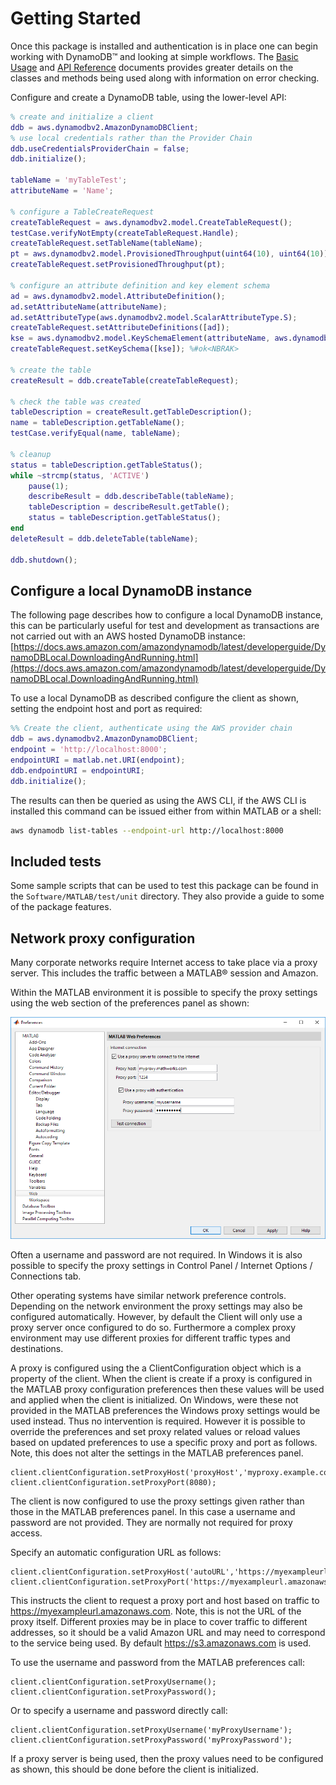 # Getting Started

Once this package is installed and authentication is in place one can begin working with DynamoDB™ and looking at simple workflows. The [Basic Usage](BasicUsage.md) and [API Reference](DynamoDBApiDoc.md) documents provides greater details on the classes and methods being used along with information on error checking.

Configure and create a DynamoDB table, using the lower-level API:
```matlab
% create and initialize a client
ddb = aws.dynamodbv2.AmazonDynamoDBClient;
% use local credentials rather than the Provider Chain
ddb.useCredentialsProviderChain = false;
ddb.initialize();

tableName = 'myTableTest';
attributeName = 'Name';

% configure a TableCreateRequest
createTableRequest = aws.dynamodbv2.model.CreateTableRequest();
testCase.verifyNotEmpty(createTableRequest.Handle);
createTableRequest.setTableName(tableName);
pt = aws.dynamodbv2.model.ProvisionedThroughput(uint64(10), uint64(10));
createTableRequest.setProvisionedThroughput(pt);

% configure an attribute definition and key element schema
ad = aws.dynamodbv2.model.AttributeDefinition();
ad.setAttributeName(attributeName);
ad.setAttributeType(aws.dynamodbv2.model.ScalarAttributeType.S);
createTableRequest.setAttributeDefinitions([ad]);
kse = aws.dynamodbv2.model.KeySchemaElement(attributeName, aws.dynamodbv2.model.KeyType.HASH);
createTableRequest.setKeySchema([kse]); %#ok<NBRAK>

% create the table
createResult = ddb.createTable(createTableRequest);

% check the table was created
tableDescription = createResult.getTableDescription();
name = tableDescription.getTableName();
testCase.verifyEqual(name, tableName);

% cleanup
status = tableDescription.getTableStatus();
while ~strcmp(status, 'ACTIVE')
    pause(1);
    describeResult = ddb.describeTable(tableName);
    tableDescription = describeResult.getTable();
    status = tableDescription.getTableStatus();
end
deleteResult = ddb.deleteTable(tableName);

ddb.shutdown();
```

## Configure a local DynamoDB instance
The following page describes how to configure a local DynamoDB instance, this can be particularly useful for test and development as transactions are not carried out with an AWS hosted DynamoDB instance:
[https://docs.aws.amazon.com/amazondynamodb/latest/developerguide/DynamoDBLocal.DownloadingAndRunning.html](https://docs.aws.amazon.com/amazondynamodb/latest/developerguide/DynamoDBLocal.DownloadingAndRunning.html)

To use a local DynamoDB as described configure the client as shown, setting the endpoint host and port as required:
```matlab
%% Create the client, authenticate using the AWS provider chain
ddb = aws.dynamodbv2.AmazonDynamoDBClient;
endpoint = 'http://localhost:8000';
endpointURI = matlab.net.URI(endpoint);
ddb.endpointURI = endpointURI;
ddb.initialize();
```

The results can then be queried as using the AWS CLI, if the AWS CLI is installed this command can be issued either from within MATLAB or a shell:
```bash
aws dynamodb list-tables --endpoint-url http://localhost:8000
```


## Included tests
Some sample scripts that can be used to test this package can be found in the ```Software/MATLAB/test/unit``` directory. They also provide a guide to some of the package features.

## Network proxy configuration

Many corporate networks require Internet access to take place via a proxy server. This includes the traffic between a MATLAB® session and Amazon.

Within the MATLAB environment it is possible to specify the proxy settings using the web section of the preferences panel as shown:

![Preferences_Panel](Images/prefspanel.png)   


Often a username and password are not required.
In Windows it is also possible to specify the proxy settings in Control Panel / Internet Options / Connections tab.

Other operating systems have similar network preference controls. Depending on the network environment the proxy settings may also be configured automatically. However, by default the Client will only use a proxy server once configured to do so. Furthermore a complex proxy environment may use different proxies for different traffic types and destinations.

A proxy is configured using the a ClientConfiguration object which is a property of the client. When the client is create if a proxy is configured in the MATLAB proxy configuration preferences then these values will be used and applied when the client is initialized. On Windows, were these not provided in the MATLAB preferences the Windows proxy settings would be used instead. Thus no intervention is required. However it is possible to override the preferences and set proxy related values or reload values based on updated preferences to use a specific proxy and port as follows. Note, this does not alter the settings in the MATLAB preferences panel.
```
client.clientConfiguration.setProxyHost('proxyHost','myproxy.example.com');
client.clientConfiguration.setProxyPort(8080);
```
The client is now configured to use the proxy settings given rather than those in the MATLAB preferences panel. In this case a username and password are not provided. They are normally not required for proxy access.

Specify an automatic configuration URL as follows:
```
client.clientConfiguration.setProxyHost('autoURL','https://myexampleurl.amazonaws.com');
client.clientConfiguration.setProxyPort('https://myexampleurl.amazonaws.com');
```
This instructs the client to request a proxy port and host based on traffic to
https://myexampleurl.amazonaws.com. Note, this is not the URL of the proxy itself. Different proxies may be in place to cover traffic to different addresses, so it should be a valid Amazon URL and may need to correspond to the service being used. By default https://s3.amazonaws.com is used.

To use the username and password from the MATLAB preferences call:
```
client.clientConfiguration.setProxyUsername();
client.clientConfiguration.setProxyPassword();
```
Or to specify a username and password directly call:
```
client.clientConfiguration.setProxyUsername('myProxyUsername');
client.clientConfiguration.setProxyPassword('myProxyPassword');
```

If a proxy server is being used, then the proxy values need to be configured as shown, this should be done before the client is initialized.


[//]: #  (Copyright 2019 The MathWorks, Inc.)
